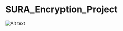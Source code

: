 # SURA_Encryption_Project
![Alt text](https://docs.google.com/presentation/d/1AhLl7CHPTJLD5OMhRVip5yJTooQdPR7NAKC37m9MwdY/edit#slide=id.g4d531df784_0_22 "Optional title")
